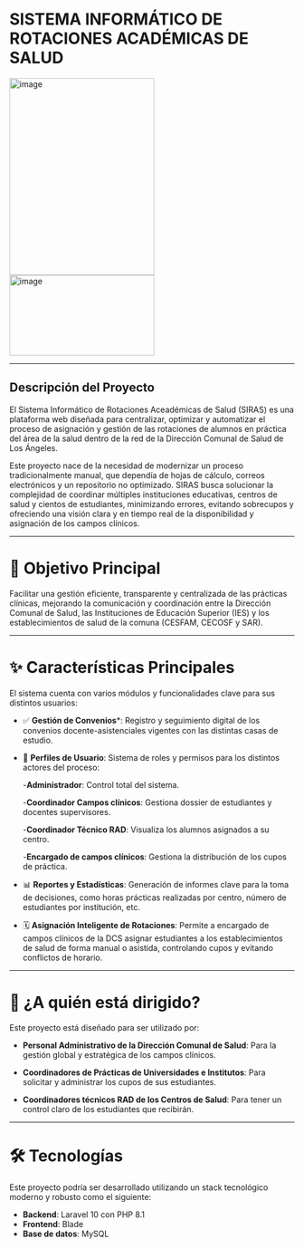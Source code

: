 # SISTEMA INFORMÁTICO DE ROTACIONES ACADÉMICAS DE SALUD

<img width="256" height="348" alt="image" src="https://github.com/user-attachments/assets/38664308-8ed7-4d38-9fa4-019e05790b9f" />  <img width="256" height="142" alt="image" src="https://github.com/user-attachments/assets/85aa3136-cdfa-4991-b611-f5ebfb9f7d73" />


---

## Descripción del Proyecto
El Sistema Informático de Rotaciones Aceadémicas de Salud (SIRAS) es una plataforma web diseñada para centralizar, optimizar y automatizar el proceso de asignación y gestión de las rotaciones de alumnos en práctica 
del área de la salud dentro de la red de la Dirección Comunal de Salud de Los Ángeles.

Este proyecto nace de la necesidad de modernizar un proceso tradicionalmente manual, que dependía de hojas de cálculo, correos electrónicos y un repositorio no optimizado. 
SIRAS busca solucionar la complejidad de coordinar múltiples instituciones educativas, centros de salud y cientos de estudiantes, minimizando errores, evitando sobrecupos y ofreciendo una visión clara y en tiempo real de la disponibilidad 
y asignación de los campos clínicos.

---

# 🎯 Objetivo Principal
Facilitar una gestión eficiente, transparente y centralizada de las prácticas clínicas, mejorando la comunicación y coordinación entre la Dirección Comunal de Salud, las Instituciones de Educación Superior (IES) y los establecimientos de salud
de la comuna (CESFAM, CECOSF y SAR).

---

# ✨ Características Principales
El sistema cuenta con varios módulos y funcionalidades clave para sus distintos usuarios:

  - ✅ **Gestión de Convenios***: Registro y seguimiento digital de los convenios docente-asistenciales vigentes con las distintas casas de estudio.
  - 👤 **Perfiles de Usuario**: Sistema de roles y permisos para los distintos actores del proceso:

      -**Administrador**: Control total del sistema.

      -**Coordinador Campos clínicos**: Gestiona dossier de estudiantes y docentes supervisores.

      -**Coordinador Técnico RAD**: Visualiza los alumnos asignados a su centro.

      -**Encargado de campos clínicos**: Gestiona la distribución de los cupos de práctica.
    
  - 📊 **Reportes y Estadísticas**: Generación de informes clave para la toma de decisiones, como horas prácticas realizadas por centro, número de estudiantes por institución, etc.

  - 🗓️ **Asignación Inteligente de Rotaciones**: Permite a encargado de campos clínicos de la DCS asignar estudiantes a los establecimientos de salud de forma manual o asistida, controlando cupos y evitando conflictos de horario.

---

# 👥 ¿A quién está dirigido?
Este proyecto está diseñado para ser utilizado por:

  - **Personal Administrativo de la Dirección Comunal de Salud**: Para la gestión global y estratégica de los campos clínicos.

  - **Coordinadores de Prácticas de Universidades e Institutos**: Para solicitar y administrar los cupos de sus estudiantes.

  - **Coordinadores técnicos RAD de los Centros de Salud**: Para tener un control claro de los estudiantes que recibirán.

---

# 🛠️ Tecnologías
Este proyecto podría ser desarrollado utilizando un stack tecnológico moderno y robusto como el siguiente:

- **Backend**: Laravel 10 con PHP 8.1
- **Frontend**: Blade
- **Base de datos**: MySQL
